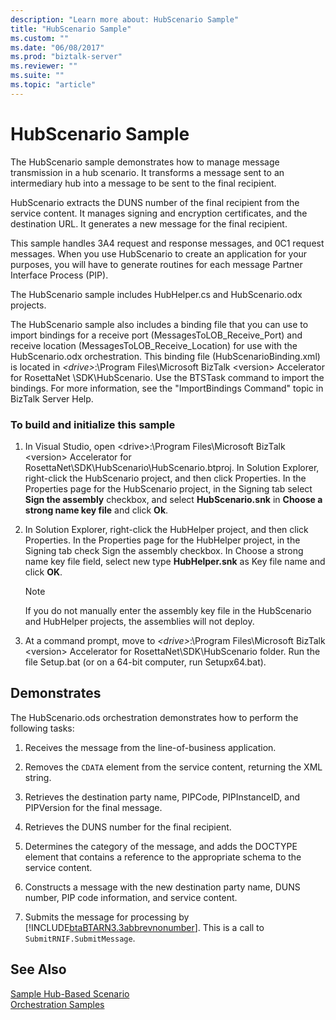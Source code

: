 ```yaml
---
description: "Learn more about: HubScenario Sample"
title: "HubScenario Sample"
ms.custom: ""
ms.date: "06/08/2017"
ms.prod: "biztalk-server"
ms.reviewer: ""
ms.suite: ""
ms.topic: "article"
---
```

# HubScenario Sample
The HubScenario sample demonstrates how to manage message transmission in a hub scenario. It transforms a message sent to an intermediary hub into a message to be sent to the final recipient.  
  
 HubScenario extracts the DUNS number of the final recipient from the service content. It manages signing and encryption certificates, and the destination URL. It generates a new message for the final recipient.  
  
 This sample handles 3A4 request and response messages, and 0C1 request messages. When you use HubScenario to create an application for your purposes, you will have to generate routines for each message Partner Interface Process (PIP).  
  
 The HubScenario sample includes HubHelper.cs and HubScenario.odx projects.  
  
 The HubScenario sample also includes a binding file that you can use to import bindings for a receive port (MessagesToLOB_Receive_Port) and receive location (MessagesToLOB_Receive_Location) for use with the HubScenario.odx orchestration. This binding file (HubScenarioBinding.xml) is located in *\<drive\>*:\Program Files\Microsoft BizTalk \<version\> Accelerator for RosettaNet \SDK\HubScenario. Use the BTSTask command to import the bindings. For more information, see the "ImportBindings Command" topic in BizTalk Server Help.  
  
### To build and initialize this sample  
  
1. In Visual Studio, open \<drive\>:\Program Files\Microsoft BizTalk \<version\> Accelerator for RosettaNet\SDK\HubScenario\HubScenario.btproj. In Solution Explorer, right-click the HubScenario project, and then click Properties. In the Properties page for the HubScenario project, in the Signing tab select **Sign the assembly** checkbox, and select **HubScenario.snk** in **Choose a strong name key file** and click **Ok**.  
  
2. In Solution Explorer, right-click the HubHelper project, and then click Properties. In the Properties page for the HubHelper project, in the Signing tab check Sign the assembly checkbox. In Choose a strong name key file field, select new type **HubHelper.snk** as Key file name and click **OK**.  
  
   > [!NOTE]
   >  If you do not manually enter the assembly key file in the HubScenario and HubHelper projects, the assemblies will not deploy.  
  
3. At a command prompt, move to *\<drive\>*:\Program Files\Microsoft BizTalk \<version\> Accelerator for RosettaNet\SDK\HubScenario folder. Run the file Setup.bat (or on a 64-bit computer, run Setupx64.bat).  
  
## Demonstrates  
 The HubScenario.ods orchestration demonstrates how to perform the following tasks:  
  
1. Receives the message from the line-of-business application.  
  
2. Removes the `CDATA` element from the service content, returning the XML string.  
  
3. Retrieves the destination party name, PIPCode, PIPInstanceID, and PIPVersion for the final message.  
  
4. Retrieves the DUNS number for the final recipient.  
  
5. Determines the category of the message, and adds the DOCTYPE element that contains a reference to the appropriate schema to the service content.  
  
6. Constructs a message with the new destination party name, DUNS number, PIP code information, and service content.  
  
7. Submits the message for processing by [!INCLUDE[btaBTARN3.3abbrevnonumber](../../includes/btabtarn3-3abbrevnonumber-md.md)]. This is a call to `SubmitRNIF.SubmitMessage`.  
  
## See Also  
 [Sample Hub-Based Scenario](../../adapters-and-accelerators/accelerator-rosettanet/sample-hub-based-scenario.md)   
 [Orchestration Samples](../../adapters-and-accelerators/accelerator-rosettanet/orchestration-samples.md)
